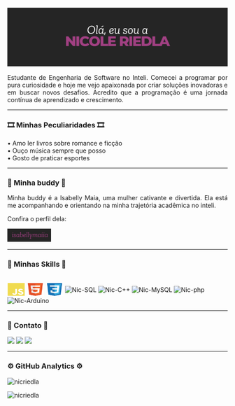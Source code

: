 <p align="center">
  <img src= "https://github.com/nicriedla/nicriedla/blob/main/assets/Nicole_20250108_171624_0000%20(1).png">
</p>

<p align="justify">
Estudante de Engenharia de Software no Inteli. Comecei a programar por pura curiosidade e hoje me vejo apaixonada por criar soluções inovadoras e em buscar novos desafios. Acredito que a programação é uma jornada contínua de aprendizado e crescimento.
</p>

---
### 🎞 Minhas Peculiaridades 🎞


 • Amo ler livros sobre romance e ficção <br>
 • Ouço música sempre que posso <br>
 • Gosto de praticar esportes 


---

### 🍥 Minha buddy 🍥

<p align="justify">
Minha buddy é a Isabelly Maia, uma mulher cativante e divertida. Ela está me acompanhando e orientando na minha trajetória acadêmica no inteli.
</p>

Confira o perfil dela:

<a href="https://github.com/isabellymaiia" >
  <img height="30" width="100" src= "https://github.com/nicriedla/nicriedla/blob/main/assets/2_20250109_193116_0001.png">
</a>


---

### 📌 Minhas Skills 📌

<div style="display: inline_block"><br>
  <img align="center" alt="Nic-Js" height="30" width="40" src="https://raw.githubusercontent.com/devicons/devicon/master/icons/javascript/javascript-plain.svg">
  <img align="center" alt="Nic-HTML" height="30" width="40" src="https://raw.githubusercontent.com/devicons/devicon/master/icons/html5/html5-original.svg">
  <img align="center" alt="Nic-CSS" height="30" width="40" src="https://raw.githubusercontent.com/devicons/devicon/master/icons/css3/css3-original.svg">
  <img align="center" alt="Nic-SQL" height="30" width="40" src="https://cdn.jsdelivr.net/gh/devicons/devicon@latest/icons/azuresqldatabase/azuresqldatabase-original.svg" />
  <img align="center" alt="Nic-C++" height="30" width="40" src="https://cdn.jsdelivr.net/gh/devicons/devicon@latest/icons/cplusplus/cplusplus-original.svg" /> 
 <img align="center" alt="Nic-MySQL" height="30" width="40" src="https://cdn.jsdelivr.net/gh/devicons/devicon@latest/icons/mysql/mysql-original-wordmark.svg" />
 <img align="center" alt="Nic-php" height="30" width="40"  src="https://cdn.jsdelivr.net/gh/devicons/devicon@latest/icons/php/php-original.svg" />                  
 <img align="center" alt="Nic-Arduino" height="30" width="40" src="https://cdn.jsdelivr.net/gh/devicons/devicon@latest/icons/arduino/arduino-original-wordmark.svg"/>    
</div>
          
---

### 📎 Contato 📎
<div> 
  <a href="https://instagram.com/nih_neves" target="_blank"><img src="https://img.shields.io/badge/-Instagram-%23E4405F?style=for-the-badge&logo=instagram&logoColor=white" target="_blank"></a>
  <a href = "mailto:nicole.neves@sou.inteli.edu.br"><img src="https://img.shields.io/badge/-Gmail-%23333?style=for-the-badge&logo=gmail&logoColor=white" target="_blank"></a>
  <a href="https://www.linkedin.com/in/nicole-riedla-86670a335" target="_blank"><img src="https://img.shields.io/badge/-LinkedIn-%230077B5?style=for-the-badge&logo=linkedin&logoColor=white" target="_blank"></a> 
  
</div>

---

### ⚙️ GitHub Analytics ⚙️
<p align="left"> <img src="https://github-readme-stats.vercel.app/api?username=nicriedla&show_icons=true&theme=dracula" alt="nicriedla" /> </p>

<p align="left"> <img      src="https://github-readme-stats.vercel.app/api/top-langs/?username=nicriedla&theme=dracula&hide_border=false&include_all_commits=true&count_private=true&layout=compact" alt="nicriedla" /> </p>
